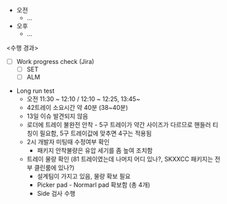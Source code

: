 - 오전
	- ...
- 오후
	- ...

<수행 경과>
- [ ] Work progress check (Jira)
	- [ ] SET
	- [ ] ALM

- Long run test
	- 오전 11:30 ~ 12:10 / 12:10 ~ 12:25, 13:45~
	- 42트레이 소요시간 약 40분 (38~40분)
	- 13일 이슈 발견되지 않음
	- 로더에 트레이 불완전 안착 - 5구 트레이가 약간 사이즈가 다르므로 핸들러 티칭이 필요함, 5구 트레이값에 맞추면 4구는 적용됨
	- 2시 개발자 미팅때 수정여부 확인
		- 패키지 안착불량은 유압 세기를 좀 높여 조치함
	- 트레이 물량 확인 (81 트레이였는데 나머지 어디 있나?, SKXXCC 패키지는 전부 클린룸에 있나?)
		- 설계팀이 가지고 있음, 물량 확보 필요
		- Picker pad - Normarl pad 확보함 (총 4개)
		- Side 검사 수행
